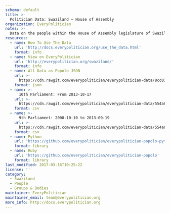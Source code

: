 ```yaml
---
schema: default
title: >-
  Politician Data: Swaziland — House of Assembly
organization: EveryPolitician
notes: >-
  Data on the people within the House of Assembly legislature of Swaziland.
resources:
  - name: How To Use The Data
    url: 'http://docs.everypolitician.org/use_the_data.html'
    format: info
  - name: View on EveryPolitician
    url: 'http://everypolitician.org/swaziland/'
    format: info
  - name: All Data as Popolo JSON
    url: >-
      https://cdn.rawgit.com/everypolitician/everypolitician-data/8cc03e2600cde4113651f590690e7f23adffee5a/data/Swaziland/Assembly/ep-popolo-v1.0.json
    format: json
  - name: >-
      10th Parliament: From 2013-10-17
    url: >-
      https://cdn.rawgit.com/everypolitician/everypolitician-data/554a6cb306153130ac5558e4c015471d63e57cb7/data/Swaziland/Assembly/term-10.csv
    format: csv
  - name: >-
      9th Parliament: 2008-10-10 to 2013-09-19
    url: >-
      https://cdn.rawgit.com/everypolitician/everypolitician-data/554a6cb306153130ac5558e4c015471d63e57cb7/data/Swaziland/Assembly/term-9.csv
    format: csv
  - name: Python
    url: 'https://github.com/everypolitician/everypolitician-popolo-python'
    format: library
  - name: Ruby
    url: 'https://github.com/everypolitician/everypolitician-popolo'
    format: library
last_modified: 2017-03-16T10:25:22
license: ''
category:
  - Swaziland
  - People
  - Groups & Bodies
maintainer: EveryPolitician
maintainer_email: team@everypolitician.org
more_info: http://docs.everypolitician.org
---
```

